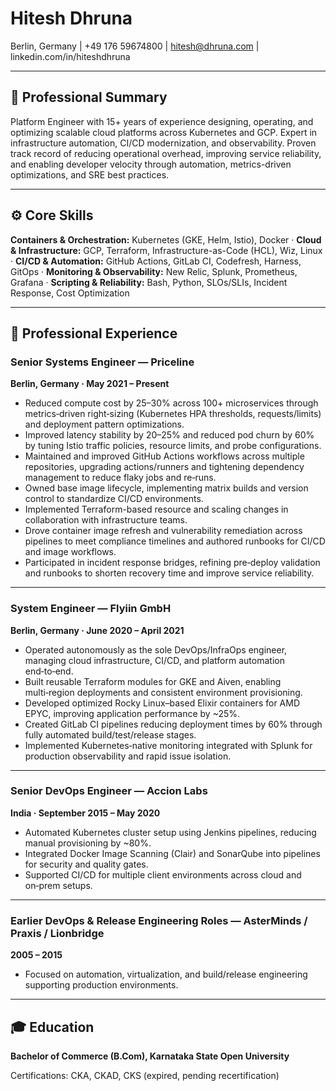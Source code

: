 # Hitesh Dhruna
Berlin, Germany | +49 176 59674800 | hitesh@dhruna.com | linkedin.com/in/hiteshdhruna

---

## 🧭 Professional Summary
Platform Engineer with 15+ years of experience designing, operating, and optimizing scalable cloud platforms across Kubernetes and GCP. Expert in infrastructure automation, CI/CD modernization, and observability. Proven track record of reducing operational overhead, improving service reliability, and enabling developer velocity through automation, metrics-driven optimizations, and SRE best practices.

---

## ⚙️ Core Skills
**Containers & Orchestration:** Kubernetes (GKE, Helm, Istio), Docker · **Cloud & Infrastructure:** GCP, Terraform, Infrastructure-as-Code (HCL), Wiz, Linux · **CI/CD & Automation:** GitHub Actions, GitLab CI, Codefresh, Harness, GitOps · **Monitoring & Observability:** New Relic, Splunk, Prometheus, Grafana · **Scripting & Reliability:** Bash, Python, SLOs/SLIs, Incident Response, Cost Optimization

---

## 💼 Professional Experience

### Senior Systems Engineer — Priceline
**Berlin, Germany · May 2021 – Present**

- Reduced compute cost by 25–30% across 100+ microservices through metrics‑driven right‑sizing (Kubernetes HPA thresholds, requests/limits) and deployment pattern optimizations.
- Improved latency stability by 20–25% and reduced pod churn by 60% by tuning Istio traffic policies, resource limits, and probe configurations.
- Maintained and improved GitHub Actions workflows across multiple repositories, upgrading actions/runners and tightening dependency management to reduce flaky jobs and re‑runs.
- Owned base image lifecycle, implementing matrix builds and version control to standardize CI/CD environments.
- Implemented Terraform-based resource and scaling changes in collaboration with infrastructure teams.
- Drove container image refresh and vulnerability remediation across pipelines to meet compliance timelines and authored runbooks for CI/CD and image workflows.
- Participated in incident response bridges, refining pre‑deploy validation and runbooks to shorten recovery time and improve service reliability.

---

### System Engineer — Flyiin GmbH
**Berlin, Germany · June 2020 – April 2021**

- Operated autonomously as the sole DevOps/InfraOps engineer, managing cloud infrastructure, CI/CD, and platform automation end‑to‑end.
- Built reusable Terraform modules for GKE and Aiven, enabling multi‑region deployments and consistent environment provisioning.
- Developed optimized Rocky Linux–based Elixir containers for AMD EPYC, improving application performance by ~25%.
- Created GitLab CI pipelines reducing deployment times by 60% through fully automated build/test/release stages.
- Implemented Kubernetes‑native monitoring integrated with Splunk for production observability and rapid issue isolation.

---

### Senior DevOps Engineer — Accion Labs
**India · September 2015 – May 2020**

- Automated Kubernetes cluster setup using Jenkins pipelines, reducing manual provisioning by ~80%.
- Integrated Docker Image Scanning (Clair) and SonarQube into pipelines for security and quality gates.
- Supported CI/CD for multiple client environments across cloud and on‑prem setups.

---

### Earlier DevOps & Release Engineering Roles — AsterMinds / Praxis / Lionbridge
**2005 – 2015**

- Focused on automation, virtualization, and build/release engineering supporting production environments.

---

## 🎓 Education
**Bachelor of Commerce (B.Com), Karnataka State Open University**

Certifications: CKA, CKAD, CKS (expired, pending recertification)
